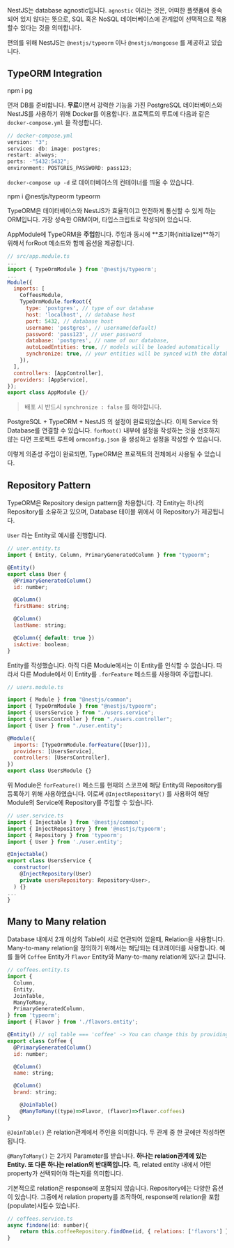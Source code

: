 NestJS는 database agnostic입니다. `agnostic` 이라는 것은, 어떠한 플랫폼에 종속되어 있지 않다는 뜻으로, SQL 혹은 NoSQL 데이터베이스에 관계없이 선택적으로 적용할수 있다는 것을 의미합니다.

편의를 위해 NestJS는 `@nestjs/typeorm` 이나 `@nestjs/mongoose` 를 제공하고 있습니다.

## TypeORM Integration

npm i pg

먼저 DB를 준비합니다. **무료**이면서 강력한 기능을 가진 PostgreSQL 데이터베이스와 NestJS를 사용하기 위해 Docker를 이용합니다. 프로젝트의 루트에 다음과 같은 `docker-compose.yml` 을 작성합니다.

```jsx
// docker-compose.yml
version: "3";
services: db: image: postgres;
restart: always;
ports: -"5432:5432";
environment: POSTGRES_PASSWORD: pass123;
```

`docker-compose up -d` 로 데이터베이스의 컨테이너를 띄울 수 있습니다.

npm i @nestjs/typeorm typeorm

TypeORM은 데이터베이스와 NestJS가 효율적이고 안전하게 통신할 수 있게 하는 ORM입니다. 가장 성숙한 ORM이며, 타입스크립트로 작성되어 있습니다.

AppModule에 TypeORM을 **주입**합니다. 주입과 동시에 **초기화(initialize)**하기 위해서 forRoot 메소드와 함께 옵션을 제공합니다.

```jsx
// src/app.module.ts
...
import { TypeOrmModule } from '@nestjs/typeorm';
...
Module({
  imports: [
    CoffeesModule,
    TypeOrmModule.forRoot({
      type: 'postgres', // type of our database
      host: 'localhost', // database host
      port: 5432, // database host
      username: 'postgres', // username(default)
      password: 'pass123', // user password
      database: 'postgres', // name of our database,
      autoLoadEntities: true, // models will be loaded automatically
      synchronize: true, // your entities will be synced with the database(recommended: disable in prod)
    }),
  ],
  controllers: [AppController],
  providers: [AppService],
});
export class AppModule {}/
```

> 배포 시 반드시 `synchronize : false` 를 해야합니다.

PostgreSQL + TypeORM + NestJS 의 설정이 완료되었습니다. 이제 Service 와 Database를 연결할 수 있습니다. `forRoot()` 내부에 설정을 작성하는 것을 선호하지 않는 다면 프로젝트 루트에 `ormconfig.json` 을 생성하고 설정을 작성할 수 있습니다.

이렇게 의존성 주입이 완료되면, TypeORM은 프로젝트의 전체에서 사용될 수 있습니다.

## Repository Pattern

TypeORM은 Repository design pattern을 차용합니다. 각 Entity는 하나의 Repository를 소유하고 있으며, Database 테이블 위에서 이 Repository가 제공됩니다.

`User` 라는 Entity로 예시를 진행합니다.

```jsx
// user.entity.ts
import { Entity, Column, PrimaryGeneratedColumn } from "typeorm";

@Entity()
export class User {
  @PrimaryGeneratedColumn()
  id: number;

  @Column()
  firstName: string;

  @Column()
  lastName: string;

  @Column({ default: true })
  isActive: boolean;
}
```

Entity를 작성했습니다. 아직 다른 Module에서는 이 Entity를 인식할 수 없습니다. 따라서 다른 Module에서 이 Entity를 `.forFeature` 메소드를 사용하여 주입합니다.

```jsx
// users.module.ts

import { Module } from "@nestjs/common";
import { TypeOrmModule } from "@nestjs/typeorm";
import { UsersService } from "./users.service";
import { UsersController } from "./users.controller";
import { User } from "./user.entity";

@Module({
  imports: [TypeOrmModule.forFeature([User])],
  providers: [UsersService],
  controllers: [UsersController],
})
export class UsersModule {}
```

위 Module은 `forFeature()` 메소드를 현재의 스코프에 해당 Entity의 Repository를 등록하기 위해 사용하였습니다. 이로써 `@InjectRepository()` 를 사용하여 해당 Module의 Service에 Repository를 주입할 수 있습니다.

```jsx
// user.service.ts
import { Injectable } from '@nestjs/common';
import { InjectRepository } from '@nestjs/typeorm';
import { Repository } from 'typeorm';
import { User } from './user.entity';

@Injectable()
export class UsersService {
  constructor(
    @InjectRepository(User)
    private usersRepository: Repository<User>,
  ) {}
...
}
```

## Many to Many relation

Database 내에서 2개 이상의 Table이 서로 연관되어 있을때, Relation을 사용합니다. Many-to-many relation을 정의하기 위해서는 해당되는 데코레이터를 사용합니다. 예를 들어 `Coffee` Entity가 `Flavor` Entity와 Many-to-many relation에 있다고 합니다.

```jsx
// coffees.entity.ts
import {
  Column,
  Entity,
  JoinTable,
  ManyToMany,
  PrimaryGeneratedColumn,
} from 'typeorm';
import { Flavor } from './flavors.entity';

@Entity() // sql table === 'coffee' -> You can change this by providing param in @Entity()
export class Coffee {
  @PrimaryGeneratedColumn()
  id: number;

  @Column()
  name: string;

  @Column()
  brand: string;

	@JoinTable()
	@ManyToMany((type)=>Flavor, (flavor)=>flavor.coffees)
}
```

`@JoinTable()` 은 relation관계에서 주인을 의미합니다. 두 관계 중 한 곳에만 작성하면 됩니다.

`@ManyToMany()` 는 2가지 Parameter를 받습니다. **하나는 relation관계에 있는 Entity. 또 다른 하나는 relation의 반대쪽입니다.** 즉, related entity 내에서 어떤 property가 선택되어야 하는지를 의미합니다.

기본적으로 relation은 response에 포함되지 않습니다. Repository에는 다양한 옵션이 있습니다. 그중에서 relation property를 조작하여, response에 relation을 포함(populate)시킬수 있습니다.

```jsx
// coffees.service.ts
async findone(id: number){
	return this.coffeeRepository.findOne(id, { relations: ['flavors'] })
}
```

